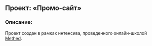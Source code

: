 ## Проект: «Промо-сайт»

### Описание:
Проект создан в рамках интенсива, проведенного онлайн-школой [Methed](https://methed.ru/).
